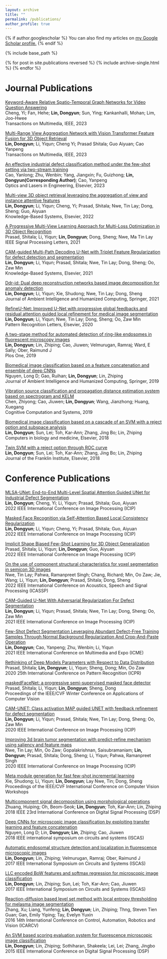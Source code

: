 ```yaml
---
layout: archive
title: ""
permalink: /publications/
author_profile: true
---
```


{% if author.googlescholar %}
  You can also find my articles on <u><a href="{{author.googlescholar}}">my Google Scholar profile</a>.</u>
{% endif %}

{% include base_path %}

{% for post in site.publications reversed %}
  {% include archive-single.html %}
{% endfor %}

# Journal Publications
 [Keyword-Aware Relative Spatio-Temporal Graph Networks for Video Question Answering](https://ieeexplore.ieee.org/abstract/document/10366866)<br>
Cheng, Yi; Fan, Hehe; **Lin, Dongyun**; Sun, Ying; Kankanhalli, Mohan; Lim, Joo-Hwee<br>
Transactions on Multimedia, IEEE, 2023

 [Multi-Range View Aggregation Network with Vision Transformer Feature Fusion for 3D Object Retrieval](https://ieeexplore.ieee.org/abstract/document/10049659/)<br>
**Lin, Dongyun**; Li, Yiqun; Cheng Yi; Prasad Shitala; Guo Aiyuan; Cao Yanpeng<br>
Transactions on Multimedia, IEEE, 2023

 [An effective industrial defect classification method under the few-shot setting via two-stream training](https://www.sciencedirect.com/science/article/abs/pii/S0143816622003475) <br>
Cao, Yanlong; Zhu, Wenbin; Yang, Jiangxin; Fu, Guizhong; **Lin, Dongyun(Corresponding Author)**; Cao, Yanpeng<br>
Optics and Lasers in Engineering, Elsevier, 2023

 [Multi-view 3D object retrieval leveraging the aggregation of view and instance attentive features](https://www.sciencedirect.com/science/article/abs/pii/S0950705122003549)<br>
**Lin, Dongyun**; Li, Yiqun; Cheng, Yi; Prasad, Shitala; Nwe, Tin Lay; Dong, Sheng; Guo, Aiyuan<br>
Knowledge-Based Systems,  Elsevier, 2022

 [A Progressive Multi-View Learning Approach for Multi-Loss Optimization in 3D Object Recognition](https://ieeexplore.ieee.org/abstract/document/9638316)<br>
Prasad, Shitala; Li, Yiqun; **Lin, Dongyun**; Dong, Sheng; Nwe, Ma Tin Lay<br>
IEEE Signal Processing Letters, 2021

 [CAM-guided Multi-Path Decoding U-Net with Triplet Feature Regularization for defect detection and segmentation](https://www.sciencedirect.com/science/article/abs/pii/S0950705121005347)<br>
**Lin, Dongyun**; Li, Yiqun; Prasad, Shitala; Nwe, Tin Lay; Dong, Sheng; Oo, Zaw Min<br>
Knowledge-Based Systems,  Elsevier, 2021

 [Ddr-id: Dual deep reconstruction networks based image decomposition for anomaly detection](https://link.springer.com/article/10.1007/s12652-021-03425-0)<br>
**Lin, Dongyun**; Li, Yiqun; Xie, Shudong; Nwe, Tin Lay; Dong, Sheng<br>
Journal of Ambient Intelligence and Humanized Computing, Springer, 2021

 [RefineU-Net: Improved U-Net with progressive global feedbacks and residual attention guided local refinement for medical image segmentation](https://www.sciencedirect.com/science/article/abs/pii/S0167865520302592)<br>
**Lin, Dongyun**; Li, Yiqun; Nwe, Tin Lay; Dong, Sheng; Oo, Zaw Min<br>
Pattern Recognition Letters, Elsevier, 2020

 [A two-stage method for automated detection of ring-like endosomes in fluorescent microscopy images](https://journals.plos.org/plosone/article?id=10.1371/journal.pone.0218931)<br>
**Lin, Dongyun**; Lin, Zhiping; Cao, Jiuwen; Velmurugan, Ramraj; Ward, E Sally; Ober, Raimund J<br>
Plos One, 2019

 [Biomedical image classification based on a feature concatenation and ensemble of deep CNNs](https://link.springer.com/article/10.1007/s12652-019-01276-4)<br>
Nguyen, Long D; Gao, Ruihan; **Lin, Dongyun**; Lin, Zhiping<br>
Journal of Ambient Intelligence and Humanized Computing, Springer, 2019

 [Vibration source classification and propagation distance estimation system based on spectrogram and KELM](https://ietresearch.onlinelibrary.wiley.com/doi/full/10.1049/ccs.2018.0010)<br>
Chen, Zhiyong; Cao, Jiuwen; **Lin, Dongyun**; Wang, Jianzhong; Huang, Xuegang<br>
Cognitive Computation and Systems, 2019

 [Biomedical image classification based on a cascade of an SVM with a reject option and subspace analysis](https://www.sciencedirect.com/science/article/abs/pii/S0010482518300568)<br>
**Lin, Dongyun**; Sun, Lei; Toh, Kar-Ann; Zhang, Jing Bo; Lin, Zhiping<br>
Computers in biology and medicine, Elsevier, 2018

 [Twin SVM with a reject option through ROC curve](https://www.sciencedirect.com/science/article/abs/pii/S0016003217302260)<br>
**Lin, Dongyun**; Sun, Lei; Toh, Kar-Ann; Zhang, Jing Bo; Lin, Zhiping<br>
Journal of the Franklin Institute, Elsevier, 2018

# Conference Publications

 [MLSA-UNet: End-to-End Multi-Level Spatial Attention Guided UNet for Industrial Defect Segmentation](https://ieeexplore.ieee.org/abstract/document/9897416)<br>
**Lin, Dongyun**; Cheng, Yi; Li, Yiqun; Prasad, Shitala; Guo, Aiyuan<br>
2022 IEEE International Conference on Image Processing (ICIP)

 [Masked Face Recognition via Self-Attention Based Local Consistency Regularization](https://ieeexplore.ieee.org/abstract/document/9898076)<br>
**Lin, Dongyun**; Li, Yiqun; Cheng, Yi; Prasad, Shitala; Guo, Aiyuan<br>
2022 IEEE International Conference on Image Processing (ICIP)

 [Implicit Shape Biased Few-Shot Learning for 3D Object Generalization](https://ieeexplore.ieee.org/abstract/document/9897438)<br>
Prasad, Shitala; Li, Yiqun; **Lin, Dongyun**; Guo, Aiyuan<br>
2022 IEEE International Conference on Image Processing (ICIP)

 [On the use of component structural characteristics for voxel segmentation in semicon 3D images](https://ieeexplore.ieee.org/document/9747623)<br>
Nwe, Tin Lay; Pahwa, Ramanpreet Singh; Chang, Richard; Min, Oo Zaw; Jie, Wang; Li, Yiqun; **Lin, Dongyun**; Prasad, Shitala; Dong, Sheng<br>
2022 IEEE International Conference on Acoustics, Speech and Signal Processing (ICASSP)

 [CAM-Guided U-Net With Adversarial Regularization For Defect Segmentation](https://ieeexplore.ieee.org/abstract/document/9506582)<br>
**Lin, Dongyun**; Li, Yiqun; Prasad, Shitala; Nwe, Tin Lay; Dong, Sheng; Oo, Zaw Min<br>
2021 IEEE International Conference on Image Processing (ICIP)

 [Few-Shot Defect Segmentation Leveraging Abundant Defect-Free Training Samples Through Normal Background Regularization And Crop-And-Paste Operation](https://ieeexplore.ieee.org/abstract/document/9428468)<br>
**Lin, Dongyun**; Cao, Yanpeng; Zhu, Wenbin; Li, Yiqun<br>
2021 IEEE International Conference on Multimedia and Expo (ICME)

 [Rethinking of Deep Models Parameters with Respect to Data Distribution](https://ieeexplore.ieee.org/abstract/document/9413003)<br>
Prasad, Shitala; **Lin, Dongyun**; Li, Yiqun; Sheng, Dong; Min, Oo Zaw<br>
2020 25th International Conference on Pattern Recognition (ICPR)

 [maskedFaceNet: a progressive semi-supervised masked face detector](https://openaccess.thecvf.com/content/WACV2021/html/Prasad_maskedFaceNet_A_Progressive_Semi-Supervised_Masked_Face_Detector_WACV_2021_paper.html)<br>
Prasad, Shitala; Li, Yiqun; **Lin, Dongyun**; Sheng, Dong<br>
Proceedings of the IEEE/CVF Winter Conference on Applications of Computer Vision

 [CAM-UNET: Class activation MAP guided UNET with feedback refinement for defect segmentation](https://ieeexplore.ieee.org/abstract/document/9190900)<br>
**Lin, Dongyun**; Li, Yiqun; Prasad, Shitala; Nwe, Tin Lay; Dong, Sheng; Oo, Zaw Min<br>
2020 IEEE International Conference on Image Processing (ICIP)

 [Improving 3d brain tumor segmentation with predict-refine mechanism using saliency and feature maps](https://ieeexplore.ieee.org/abstract/document/9190806)<br>
Nwe, Tin Lay; Min, Oo Zaw; Gopalakrishnan, Saisubramaniam; **Lin, Dongyun**; Prasad, Shitala; Dong, Sheng; Li, Yiqun; Pahwa, Ramanpreet Singh<br>
2020 IEEE International Conference on Image Processing (ICIP)

 [Meta module generation for fast few-shot incremental learning](https://openaccess.thecvf.com/content_ICCVW_2019/html/MDALC/Xie_Meta_Module_Generation_for_Fast_Few-Shot_Incremental_Learning_ICCVW_2019_paper.html)<br>
Xie, Shudong; Li, Yiqun; **Lin, Dongyun**; Lay Nwe, Tin; Dong, Sheng<br>
Proceedings of the IEEE/CVF International Conference on Computer Vision Workshops

 [Multicomponent signal decomposition using morphological operations](https://ieeexplore.ieee.org/abstract/document/8631863)<br>
Zhuang, Huiping; Oh, Beom-Seok; **Lin, Dongyun**; Toh, Kar-Ann; Lin, Zhiping<br>
2018 IEEE 23rd International Conference on Digital Signal Processing (DSP)

 [Deep CNNs for microscopic image classification by exploiting transfer learning and feature concatenation](https://ieeexplore.ieee.org/abstract/document/8351550)<br>
Nguyen, Long D; Lin, **Dongyun; Lin**, Zhiping; Cao, Jiuwen<br>
2018 IEEE international symposium on circuits and systems (ISCAS)

 [Automatic endosomal structure detection and localization in fluorescence microscopic images](https://ieeexplore.ieee.org/abstract/document/8050242)<br>
**Lin, Dongyun**; Lin, Zhiping; Velmurugan, Ramraj; Ober, Raimund J<br>
2017 IEEE International Symposium on Circuits and Systems (ISCAS)

 [LLC encoded BoW features and softmax regression for microscopic image classification]()<br>
**Lin, Dongyun**; Lin, Zhiping; Sun, Lei; Toh, Kar-Ann; Cao, Jiuwen<br>
2017 IEEE International Symposium on Circuits and Systems (ISCAS)

 [Reaction-diffusion based level set method with local entropy thresholding for melasma image segmentation](https://ieeexplore.ieee.org/abstract/document/7838823)<br>
Zhang, Xu; Liang, Yunfeng; **Lin, Dongyun**; Lin, Zhiping; Thng, Steven Tien Guan; Gan, Emily Yiping; Tay, Evelyn Yuxin<br>
2016 14th International Conference on Control, Automation, Robotics and Vision (ICARCV)

 [An SVM based scoring evaluation system for fluorescence microscopic image classification](https://ieeexplore.ieee.org/abstract/document/7251932)<br>
**Lin, Dongyun**; Lin, Zhiping; Sothiharan, Shakeela; Lei, Lei; Zhang, Jingbo<br>
2015 IEEE International Conference on Digital Signal Processing (DSP)
